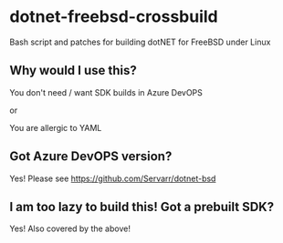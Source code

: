 # dotnet-freebsd-crossbuild
Bash script and patches for building dotNET for FreeBSD under Linux

## Why would I use this?
You don't need / want SDK builds in Azure DevOPS

or

You are allergic to YAML

## Got Azure DevOPS version?
Yes! Please see https://github.com/Servarr/dotnet-bsd

## I am too lazy to build this! Got a prebuilt SDK?
Yes! Also covered by the above!
